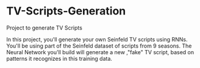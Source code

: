 # TV-Scripts-Generation
Project to generate  TV Scripts

In this project, you'll generate your own Seinfeld TV scripts using RNNs. 
You'll be using part of the Seinfeld dataset of scripts from 9 seasons.
The Neural Network you'll build will generate a new ,"fake" TV script, based on patterns it recognizes in this training data.
